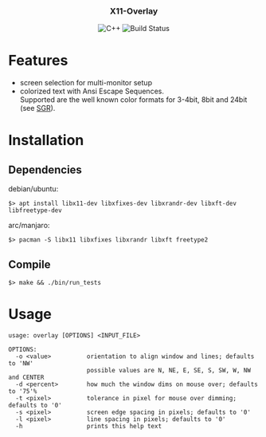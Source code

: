 <h3 align="center">X11-Overlay</h3>
<p align="center">
<img alt="C++" src="https://img.shields.io/badge/C++-Solutions-blue.svg?logo=c%2B%2B"></img>
<img alt="Build Status" src="https://img.shields.io/github/workflow/status/ftorkler/x11-overlay/CI%20Build?logo=github">
</p>

# Features

* screen selection for multi-monitor setup
* colorized text with Ansi Escape Sequences.  
Supported are the well known color formats for 3-4bit, 8bit and 24bit (see [SGR](https://en.wikipedia.org/wiki/ANSI_escape_code#SGR_(Select_Graphic_Rendition)_parameters "Select_Graphic_Rendition")).

# Installation

## Dependencies

debian/ubuntu:

```
$> apt install libx11-dev libxfixes-dev libxrandr-dev libxft-dev libfreetype-dev
```

arc/manjaro:

```
$> pacman -S libx11 libxfixes libxrandr libxft freetype2
```

## Compile

```
$> make && ./bin/run_tests
```

# Usage

```
usage: overlay [OPTIONS] <INPUT_FILE>

OPTIONS:
  -o <value>          orientation to align window and lines; defaults to 'NW'
                      possible values are N, NE, E, SE, S, SW, W, NW and CENTER
  -d <percent>        how much the window dims on mouse over; defaults to '75'%
  -t <pixel>          tolerance in pixel for mouse over dimming; defaults to '0'
  -s <pixel>          screen edge spacing in pixels; defaults to '0'
  -l <pixel>          line spacing in pixels; defaults to '0'
  -h                  prints this help text
```